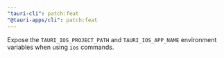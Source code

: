 ```yaml
---
"tauri-cli": patch:feat
"@tauri-apps/cli": patch:feat
---
```


Expose the `TAURI_IOS_PROJECT_PATH` and `TAURI_IOS_APP_NAME` environment variables when using `ios` commands.
